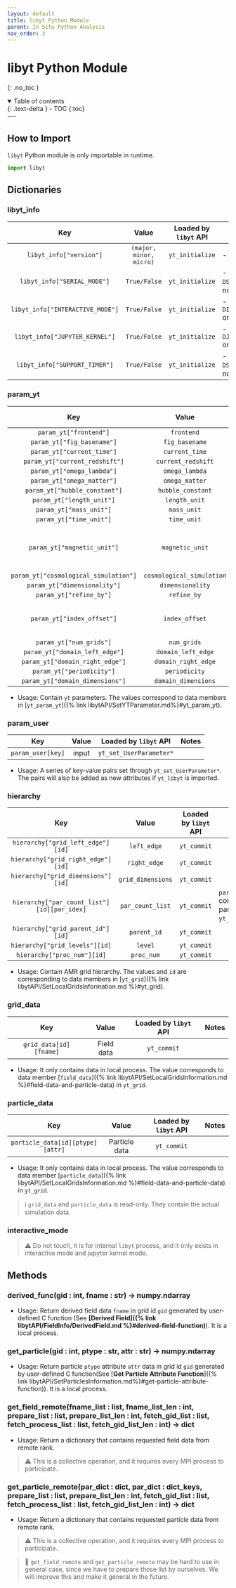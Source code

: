 ```yaml
---
layout: default
title: libyt Python Module
parent: In Situ Python Analysis
nav_order: 3
---
```

# libyt Python Module
{: .no_toc }
<details open markdown="block">
  <summary>
    Table of contents
  </summary>
  {: .text-delta }
- TOC
{:toc}
</details>
---

## How to Import

`libyt` Python module is only importable in runtime.

```python
import libyt
```

## Dictionaries

### libyt_info

|               Key                |          Value          | Loaded by `libyt` API | Notes                                             |
|:--------------------------------:|:-----------------------:|:---------------------:|---------------------------------------------------|
|     `libyt_info["version"]`      | `(major, minor, micro)` |    `yt_initialize`    | - `libyt` version.                                |
|   `libyt_info["SERIAL_MODE"]`    |      `True/False`       |    `yt_initialize`    | - Compile with `-DSERIAL_MODE` or not      |
| `libyt_info["INTERACTIVE_MODE"]` |      `True/False`       |    `yt_initialize`    | - Compile with `-DINTERACTIVE_MODE` or not |
|  `libyt_info["JUPYTER_KERNEL"]`  |      `True/False`       |    `yt_initialize`    | - Compile with `-DJUPYTER_KERNELF` or not   |
|  `libyt_info["SUPPORT_TIMER"]`   |      `True/False`       |    `yt_initialize`    | - Compile with `-DSUPPORT_TIMER` or not    |

### param_yt

|                  Key                  |           Value           | Loaded by `libyt` API | Notes                                |
|:-------------------------------------:|:-------------------------:|:---------------------:|--------------------------------------|
|        `param_yt["frontend"]`         |        `frontend`         |  `yt_set_Parameters`  |                                      |
|      `param_yt["fig_basename"]`       |      `fig_basename`       |  `yt_set_Parameters`  |                                      |
|      `param_yt["current_time"]`       |      `current_time`       |  `yt_set_Parameters`  |                                      |
|    `param_yt["current_redshift"]`     |    `current_redshift`     |  `yt_set_Parameters`  |                                      |
|      `param_yt["omega_lambda"]`       |      `omega_lambda`       |  `yt_set_Parameters`  |                                      |
|      `param_yt["omega_matter"]`       |      `omega_matter`       |  `yt_set_Parameters`  |                                      |
|     `param_yt["hubble_constant"]`     |     `hubble_constant`     |  `yt_set_Parameters`  |                                      |
|       `param_yt["length_unit"]`       |       `length_unit`       |  `yt_set_Parameters`  |                                      |
|        `param_yt["mass_unit"]`        |        `mass_unit`        |  `yt_set_Parameters`  |                                      |
|        `param_yt["time_unit"]`        |        `time_unit`        |  `yt_set_Parameters`  |                                      |
|      `param_yt["magnetic_unit"]`      |      `magnetic_unit`      |  `yt_set_Parameters`  | - Will be set to 1, if it's not set. |
| `param_yt["cosmological_simulation"]` | `cosmological_simulation` |  `yt_set_Parameters`  |                                      |
|     `param_yt["dimensionality"]`      |     `dimensionality`      |  `yt_set_Parameters`  |                                      |
|        `param_yt["refine_by"]`        |        `refine_by`        |  `yt_set_Parameters`  |                                      |
|      `param_yt["index_offset"]`       |      `index_offset`       | `yt_set_Parameters`   | - Default value is 0.                |
|        `param_yt["num_grids"]`        |        `num_grids`        |  `yt_set_Parameters`  |                                      |
|    `param_yt["domain_left_edge"]`     |    `domain_left_edge`     |  `yt_set_Parameters`  |                                      |
|    `param_yt["domain_right_edge"]`    |    `domain_right_edge`    |  `yt_set_Parameters`  |                                      |
|       `param_yt["periodicity"]`       |       `periodicity`       |  `yt_set_Parameters`  |                                      |
|    `param_yt["domain_dimensions"]`    |    `domain_dimensions`    |  `yt_set_Parameters`  |                                      |


- Usage: Contain `yt` parameters. The values correspond to data members in  [`yt_param_yt`]({% link libytAPI/SetYTParameter.md%}#yt_param_yt).

### param_user

|        Key        | Value |           Loaded by `libyt` API            | Notes  |
|:-----------------:|:-----:|:------------------------------------------:|--------|
| `param_user[key]` | input |          `yt_set_UserParameter*`           |        |

- Usage: A series of key-value pairs set through `yt_set_UserParameter*`. The pairs will also be added as new attributes if `yt_libyt` is imported.

### hierarchy

|                     Key                     |      Value        | Loaded by `libyt` API  | Notes                                                                    |
|:-------------------------------------------:|:-----------------:|:----------------------:|--------------------------------------------------------------------------|
|      `hierarchy["grid_left_edge"][id]`      |    `left_edge`    |      `yt_commit`       |                                                                          |
|     `hierarchy["grid_right_edge"][id]`      |   `right_edge`    |      `yt_commit`       |                                                                          |
|     `hierarchy["grid_dimensions"][id]`      | `grid_dimensions` |      `yt_commit`       |                                                                          |
| `hierarchy["par_count_list"][id][par_idex]` | `par_count_list`  |      `yt_commit`       | `par_index` corresponds to particle type order in `yt_get_ParticlesPtr`. |
|      `hierarchy["grid_parent_id"][id]`      |    `parent_id`    |      `yt_commit`       |                                                                          |
|       `hierarchy["grid_levels"][id]`        |      `level`      |      `yt_commit`       |                                                                          |
|         `hierarchy["proc_num"][id]`         |    `proc_num`     |      `yt_commit`       |                                                                          |

- Usage: Contain AMR grid hierarchy. The values and `id` are corresponding to data members in [`yt_grid`]({% link libytAPI/SetLocalGridsInformation.md %}#yt_grid).

### grid_data

|          Key           |   Value    | Loaded by `libyt` API  | Notes  |
|:----------------------:|:----------:|:----------------------:|--------|
| `grid_data[id][fname]` | Field data |      `yt_commit`       |        |

- Usage: It only contains data in local process. The value corresponds to data member [`field_data`]({% link libytAPI/SetLocalGridsInformation.md %}#field-data-and-particle-data) in `yt_grid`.

### particle_data

|               Key                |         Value          | Loaded by `libyt` API  | Notes  |
|:--------------------------------:|:----------------------:|:----------------------:|--------|
| `particle_data[id][ptype][attr]` |     Particle data      |      `yt_commit`       |        |

- Usage: It only contains data in local process. The value corresponds to data member [`particle_data`]({% link libytAPI/SetLocalGridsInformation.md %}#field-data-and-particle-data) in `yt_grid`.

> :information_source: `grid_data` and `particle_data` is read-only. They contain the actual simulation data.

### interactive_mode

> :warning: Do not touch, it is for internal `libyt` process, and it only exists in interactive mode and jupyter kernel mode.

## Methods

### derived_func(gid : int, fname : str) -> numpy.ndarray
- Usage: Return derived field data `fname` in grid id `gid` generated by user-defined C function (See **[Derived Field]({% link libytAPI/FieldInfo/DerivedField.md %}#derived-field-function)**). It is a local process.

### get_particle(gid : int, ptype : str, attr : str) -> numpy.ndarray
- Usage: Return particle `ptype` attribute `attr` data in grid id `gid` generated by user-defined C function(See [**Get Particle Attribute Function**]({% link libytAPI/SetParticlesInformation.md%}#get-particle-attribute-function)). It is a local process.

### get_field_remote(fname_list : list, fname_list_len : int, prepare_list : list, prepare_list_len : int, fetch_gid_list : list, fetch_process_list : list, fetch_gid_list_len : int) -> dict
- Usage: Return a dictionary that contains requested field data from remote rank.

> :warning: This is a collective operation, and it requires every MPI process to participate.

### get_particle_remote(par_dict : dict, par_dict : dict_keys, prepare_list : list, prepare_list_len : int, fetch_gid_list : list, fetch_process_list : list, fetch_gid_list_len : int) -> dict
- Usage: Return a dictionary that contains requested particle data from remote rank.

> :warning: This is a collective operation, and it requires every MPI process to participate.

> :lizard: `get_field_remote` and `get_particle_remote` may be hard to use in general case, since we have to prepare those list by ourselves. We will improve this and make it general in the future.